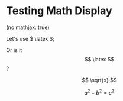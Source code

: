 # Testing Math Display


(no mathjax: true)

Let's use $ \latex $;

Or is it $$ \latex $$?

$$ \sqrt{x} $$

$$ a^2 + b^2 = c^2 $$
